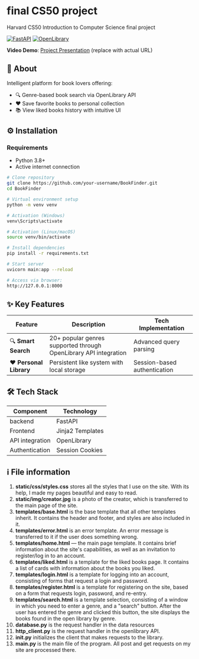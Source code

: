 # final CS50 project
Harvard CS50 Introduction to Computer Science final project

[![FastAPI](https://img.shields.io/badge/FastAPI-009688?logo=fastapi&logoColor=white)](https://fastapi.tiangolo.com/)
[![OpenLibrary](https://img.shields.io/badge/OpenLibrary-FFC107?logo=openlibrary&logoColor=black)](https://openlibrary.org/)

**Video Demo**: [Project Presentation](YOUR_VIDEO_URL) (replace with actual URL)

## 🚀 About
Intelligent platform for book lovers offering:
- 🔍 Genre-based book search via OpenLibrary API
- ❤️ Save favorite books to personal collection
- 📚 View liked books history with intuitive UI

## ⚙️ Installation

### Requirements
- Python 3.8+
- Active internet connection

```bash
# Clone repository
git clone https://github.com/your-username/BookFinder.git
cd BookFinder

# Virtual environment setup
python -m venv venv

# Activation (Windows)
venv\Scripts\activate

# Activation (Linux/macOS)
source venv/bin/activate

# Install dependencies
pip install -r requirements.txt

# Start server
uvicorn main:app --reload

# Access via browser:
http://127.0.0.1:8000

```

## ✨ Key Features

<div align="center">
  
| **Feature**          | **Description**                                                                 | **Tech Implementation**                |
|-----------------------|---------------------------------------------------------------------------------|-----------------------------------------|
| 🔍 **Smart Search**   | 20+ popular genres supported through OpenLibrary API integration               | Advanced query parsing                 |
| ❤️ **Personal Library** | Persistent like system with local storage                                 | Session-based authentication           |

</div>


## 🛠 Tech Stack

<div align="center">

| **Component**          | **Technology**                                                                 |
|-----------------------|---------------------------------------------------------------------------------|
|  backend  | FastAPI               |
| Frontend | Jinja2 Templates                                 |
| API integration | OpenLibrary                                   |
| Authentication | Session Cookies                |

</div>

## ℹ️ File information 
1) **static/css/styles.css** stores all the styles that I use on the site. With its help, I made my pages beautiful and easy to read. 
2) **static/img/creator.jpg** is a photo of the creator, which is transferred to the main page of the site. 
3) **templates/base.html** is the base template that all other templates inherit. It contains the header and footer, and styles are also included in it. 
4) **templates/error.html** is an error template. An error message is transferred to it if the user does something wrong.
5) **templates/home.html** — the main page template. It contains brief information about the site's capabilities, as well as an invitation to register/log in to an account.
6) **templates/liked.html** is a template for the liked books page. It contains a list of cards with information about the books you liked.
7) **templates/login.html** is a template for logging into an account, consisting of forms that request a login and password.
8) **templates/register.html** is a template for registering on the site, based on a form that requests login, password, and re-entry.
9) **templates/search.html** is a template selection, consisting of a window in which you need to enter a genre, and a "search" button. After the user has entered the genre and clicked this button, the site displays the books found in the open library by genre.
10) **database.py** is the request handler in the data resources
11) **http_client.py** is the request handler in the openlibrary API.
12) **init.py** initializes the client that makes requests to the library.
13) **main.py** is the main file of the program. All post and get requests on my site are processed there.